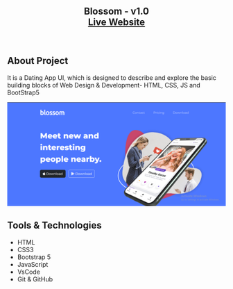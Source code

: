 <h2 align="center">
  Blossom - v1.0<br/>
  <a href="https://harish1611.github.io/Blossom/" target="_blank">Live Website</a>

</h2>
<br/>

## About Project

It is a Dating App UI, which is designed to describe and explore the basic building blocks of Web Design & Development- HTML, CSS, JS and BootStrap5
<br/>

![blog Homepage](image.png)

## Tools & Technologies

- HTML
- CSS3
- Bootstrap 5
- JavaScript
- VsCode
- Git & GitHub
